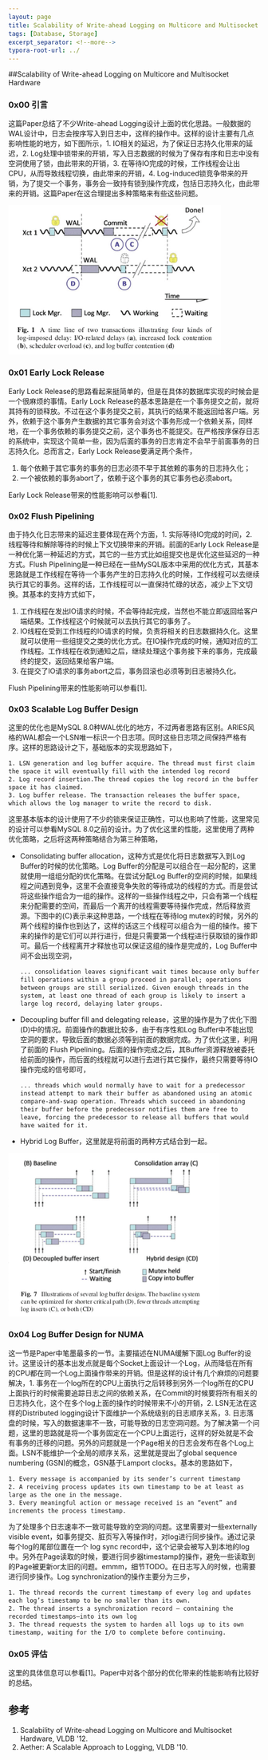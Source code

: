 ```yaml
---
layout: page
title: Scalability of Write-ahead Logging on Multicore and Multisocket Hardware
tags: [Database, Storage]
excerpt_separator: <!--more-->
typora-root-url: ../
---
```


##Scalability of Write-ahead Logging on Multicore and Multisocket Hardware

### 0x00 引言

  这篇Paper总结了不少Write-ahead Logging设计上面的优化思路。一般数据的WAL设计中，日志会按序写入到日志中，这样的操作中。这样的设计主要有几点影响性能的地方，如下图所示，1. IO相关的延迟，为了保证日志持久化带来的延迟，2. Log处理中锁带来的开销，写入日志数据的时候为了保存有序和日志中没有空洞使用了锁，由此带来的开销，3. 在等待IO完成的时候，工作线程会让出CPU，从而导致线程切换，由此带来的开销，4. Log-induced锁竞争带来的开销，为了提交一个事务，事务会一致持有锁到操作完成，包括日志持久化，由此带来的开销。这篇Paper在这合理提出多种策略来有些这些问题。

![swal-bottlenecks](/assets/images/swal-bottlenecks.png)

### 0x01 Early Lock Release

  Early Lock Release的思路看起来挺简单的，但是在具体的数据库实现的时候会是一个很麻烦的事情。Early Lock Release的基本思路是在一个事务提交之前，就将其持有的锁释放。不过在这个事务提交之前，其执行的结果不能返回给客户端。另外，依赖于这个事务产生数据的其它事务会对这个事务形成一个依赖关系，同样地，在一个事务依赖的事务提交之前，这个事务也不能提交。在严格按序保存日志的系统中，实现这个简单一些，因为后面的事务的日志肯定不会早于前面事务的日志持久化。总而言之，Early Lock Release要满足两个条件，

1. 每个依赖于其它事务的事务的日志必须不早于其依赖的事务的日志持久化；
2. 一个被依赖的事务abort了，依赖于这个事务的其它事务也必须abort。

Early Lock Release带来的性能影响可以参看[1].

### 0x02 Flush Pipelining

 由于持久化日志带来的延迟主要体现在两个方面，1. 实际等待IO完成的时间，2. 线程等待和解除等待的时候上下文切换带来的开销。前面的Early Lock Release是一种优化第一种延迟的方式，其它的一些方式比如组提交也是优化这些延迟的一种方式。Flush Pipelining是一种已经在一些MySQL版本中采用的优化方式，其基本思路就是工作线程在等待一个事务产生的日志持久化的时候，工作线程可以去继续执行其它的事务。这样的话，工作线程可以一直保持忙碌的状态，减少上下文切换。其基本的支持方式如下，

1. 工作线程在发出IO请求的时候，不会等待起完成，当然也不能立即返回给客户端结果。工作线程这个时候就可以去执行其它的事务了。
2. IO线程在受到工作线程的IO请求的时候，负责将相关的日志数据持久化。这里就可以使用一些组提交之类的优化方式。在IO操作完成的时候，通知对应的工作线程。工作线程在收到通知之后，继续处理这个事务接下来的事务，完成最终的提交，返回结果给客户端。
3. 在提交了IO请求的事务abort之后，事务回滚也必须等到日志被持久化。

Flush Pipelining带来的性能影响可以参看[1].

### 0x03 Scalable Log Buffer Design

  这里的优化也是MySQL 8.0种WAL优化的地方，不过两者思路有区别。ARIES风格的WAL都会一个LSN唯一标识一个日志项。同时这些日志项之间保持严格有序。这样的思路设计之下，基础版本的实现思路如下，

```
1. LSN generation and log buffer acquire. The thread must first claim the space it will eventually fill with the intended log record
2. Log record insertion.The thread copies the log record in the buffer space it has claimed.
3. Log buffer release. The transaction releases the buffer space, which allows the log manager to write the record to disk.
```

 这里基本版本的设计使用了不少的锁来保证正确性，可以也影响了性能，这里常见的设计可以参看MySQL 8.0之前的设计。为了优化这里的性能，这里使用了两种优化策略，之后将这两种策略结合为第三种策略，

* Consolidating buffer allocation，这种方式是优化将日志数据写入到Log Buffer的时候的优化策略。Log Buffer的分配是可以组合在一起分配的，这里就使用一组组分配的优化策略。在尝试分配Log Buffer的空间的时候，如果线程之间遇到竞争，这里不会直接竞争失败的等待成功的线程的方式。而是尝试将这些操作组合为一组的操作。这样的一些操作线程之中，只会有第一个线程来分配需要的空间，而最后一个离开的线程需要等待操作完成，然后释放资源。下图中的(C)表示来这种思路，一个线程在等待log mutex的时候，另外的两个线程的操作也到达了，这样的话这三个线程可以组合为一组的操作。接下来的操作的是它们可以并行进行，但是只需要第一个线程进行获取锁的操作即可。最后一个线程离开才释放也可以保证这组的操作是完成的，Log Buffer中间不会出现空洞，

  ```
  ... consolidation leaves significant wait times because only buffer fill operations within a group proceed in parallel; operations between groups are still serialized. Given enough threads in the system, at least one thread of each group is likely to insert a large log record, delaying later groups.
  ```

* Decoupling buffer fill and delegating release，这里的操作是为了优化下图(D)中的情况。前面操作的数据比较多，由于有序性和Log Buffer中不能出现空洞的要求，导致后面的数据必须等到前面的数据完成。为了优化这里，利用了前面的 Flush Pipelining。后面的操作完成之后，其Buffer资源释放被委托给前面的操作，而后面的线程就可以进行去进行其它操作，最终只需要等待IO操作完成的信号即可，

  ```
  ... threads which would normally have to wait for a predecessor instead attempt to mark their buffer as abandoned using an atomic compare-and-swap operation. Threads which succeed in abandoning their buffer before the predecessor notifies them are free to leave, forcing the predecessor to release all buffers that would have waited for it.
  ```

* Hybrid Log Buffer，这里就是将前面的两种方式结合到一起。

![swal-buffer](/assets/images/swal-buffer.png)

### 0x04 Log Buffer Design for NUMA

   这一节是Paper中笔墨最多的一节。主要描述在NUMA缓解下面Log Buffer的设计。这里设计的基本出发点就是每个Socket上面设计一个Log，从而降低在所有的CPU都在同一个Log上面操作带来的开销。但是这样的设计有几个麻烦的问题要解决，1. 事务在一个log所在的CPU上面执行之后转移到另外一个log所在的CPU上面执行的时候需要追踪日志之间的依赖关系，在Commit的时候要将所有相关的日志持久化，这个在多个log上面的操作的时候带来不小的开销，2. LSN无法在这样的Distributed logging设计下面维护一个系统级别的日志顺序关系，3. 日志落盘的时候，写入的数据速率不一致，可能导致的日志空洞问题。为了解决第一个问题，这里的思路就是将一个事务固定在一个CPU上面运行，这样的好处就是不会有事务的迁移的问题。另外的问题就是一个Page相关的日志会发布在各个Log上面。LSN不能维护一个全局的顺序关系，这里就是提出了global sequence numbering (GSN)的概念，GSN基于Lamport clocks。基本的思路如下，

```
1. Every message is accompanied by its sender’s current timestamp
2. A receiving process updates its own timestamp to be at least as large as the one in the message.
3. Every meaningful action or message received is an “event” and increments the process timestamp.
```

  为了处理多个日志速率不一致可能导致的空洞的问题。这里需要对一些externally visible event，如事务提交、脏页写入等操作时，对log进行同步操作。通过记录每个log的尾部位置在一个 log sync record中，这个记录会被写入到本地的log中。另外在Page读取的时候，要进行同步器timestamp的操作，避免一些读取到的Page被更新or太旧的问题。emmm，细节TODO。在日志写入的时候，也需要进行同步操作。Log synchronization的操作主要分为三步，

```
1. The thread records the current timestamp of every log and updates each log’s timestamp to be no smaller than its own.
2. The thread inserts a synchronization record — containing the recorded timestamps—into its own log
3. The thread requests the system to harden all logs up to its own timestamp, waiting for the I/O to complete before continuing.
```

### 0x05 评估

  这里的具体信息可以参看[1]。Paper中对各个部分的优化带来的性能影响有比较好的总结。

## 参考

1. Scalability of Write-ahead Logging on Multicore and Multisocket Hardware, VLDB '12.
2.  Aether: A Scalable Approach to Logging, VLDB '10.